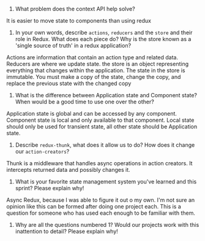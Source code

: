 1. What problem does the context API help solve?

It is easier to move state to components than using redux

1. In your own words, describe `actions`, `reducers` and the `store` and their role in Redux. What does each piece do? Why is the store known as a 'single source of truth' in a redux application?

Actions are information that contain an action type and related data. Reducers are where we update state. the store is an object representing everything that changes within the application. The state in the store is immutable. You must make a copy of the state, change the copy, and replace the previous state with the changed copy

1. What is the difference between Application state and Component state? When would be a good time to use one over the other?

Application state is global and can be accessed by any component. Component state is local and only available to that component. Local state should only be used for transient state, all other state should be Application state.

1. Describe `redux-thunk`, what does it allow us to do? How does it change our `action-creators`?

Thunk is a middleware that handles async operations in action creators. It intercepts returned data and possibly changes it.

1. What is your favorite state management system you've learned and this sprint? Please explain why!

Async Redux, because I was able to figure it out o my own. I'm not sure an opinion like this can be formed after doing one project each. This is a question for someone who has used each enough to be familiar with them.

1. Why are all the questions numbered 1? Would our projects work with this inattention to detail? Please explain why!